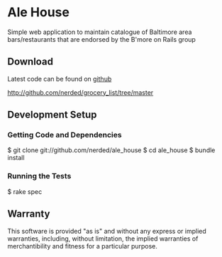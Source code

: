 # Ale House

Simple web application to maintain catalogue of Baltimore area bars/restaurants that are endorsed by the B'more on Rails group

## Download

Latest code can be found on [github](http://www.github.com/nerded/ale_house)

http://github.com/nerded/grocery_list/tree/master

## Development Setup

### Getting Code and Dependencies

$ git clone git://github.com/nerded/ale_house
$ cd ale_house
$ bundle install

### Running the Tests

$ rake spec

## Warranty

This software is provided "as is" and without any express or
implied warranties, including, without limitation, the implied
warranties of merchantibility and fitness for a particular
purpose.
